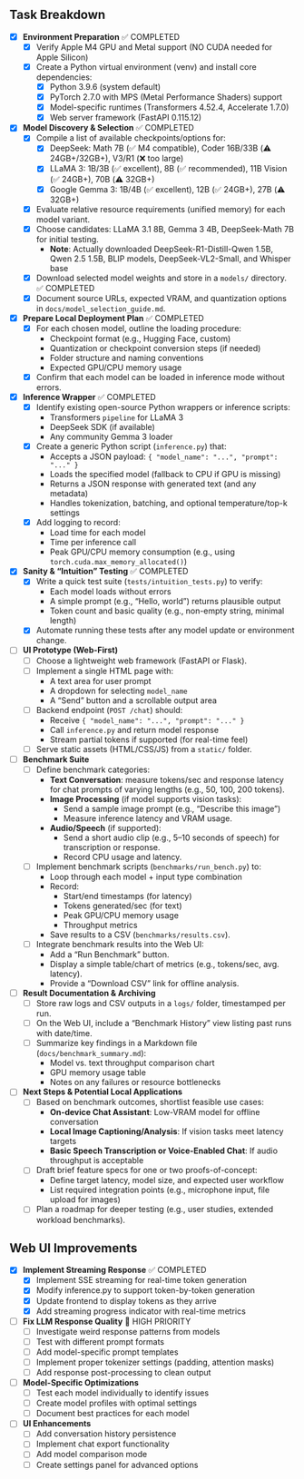## Task Breakdown

- [x] **Environment Preparation** ✅ COMPLETED
  - [x] Verify Apple M4 GPU and Metal support (NO CUDA needed for Apple Silicon)
  - [x] Create a Python virtual environment (venv) and install core dependencies:
    - [x] Python 3.9.6 (system default)
    - [x] PyTorch 2.7.0 with MPS (Metal Performance Shaders) support
    - [x] Model-specific runtimes (Transformers 4.52.4, Accelerate 1.7.0)
    - [x] Web server framework (FastAPI 0.115.12)
- [x] **Model Discovery & Selection** ✅ COMPLETED
  - [x] Compile a list of available checkpoints/options for:
    - [x] DeepSeek: Math 7B (✅ M4 compatible), Coder 16B/33B (⚠️ 24GB+/32GB+), V3/R1 (❌ too large)
    - [x] LLaMA 3: 1B/3B (✅ excellent), 8B (✅ recommended), 11B Vision (✅ 24GB+), 70B (⚠️ 32GB+)
    - [x] Google Gemma 3: 1B/4B (✅ excellent), 12B (✅ 24GB+), 27B (⚠️ 32GB+)
  - [x] Evaluate relative resource requirements (unified memory) for each model variant.
  - [x] Choose candidates: LLaMA 3.1 8B, Gemma 3 4B, DeepSeek-Math 7B for initial testing.
    - **Note**: Actually downloaded DeepSeek-R1-Distill-Qwen 1.5B, Qwen 2.5 1.5B, BLIP models, DeepSeek-VL2-Small, and Whisper base
  - [x] Download selected model weights and store in a `models/` directory. ✅ COMPLETED
  - [x] Document source URLs, expected VRAM, and quantization options in `docs/model_selection_guide.md`.
- [x] **Prepare Local Deployment Plan** ✅ COMPLETED
  - [x] For each chosen model, outline the loading procedure:
    - Checkpoint format (e.g., Hugging Face, custom)
    - Quantization or checkpoint conversion steps (if needed)
    - Folder structure and naming conventions
    - Expected GPU/CPU memory usage
  - [x] Confirm that each model can be loaded in inference mode without errors.
- [x] **Inference Wrapper** ✅ COMPLETED
  - [x] Identify existing open-source Python wrappers or inference scripts:
    - Transformers `pipeline` for LLaMA 3
    - DeepSeek SDK (if available)
    - Any community Gemma 3 loader
  - [x] Create a generic Python script (`inference.py`) that:
    - Accepts a JSON payload: `{ "model_name": "...", "prompt": "..." }`
    - Loads the specified model (fallback to CPU if GPU is missing)
    - Returns a JSON response with generated text (and any metadata)
    - Handles tokenization, batching, and optional temperature/top-k settings
  - [x] Add logging to record:
    - Load time for each model
    - Time per inference call
    - Peak GPU/CPU memory consumption (e.g., using `torch.cuda.max_memory_allocated()`)
- [x] **Sanity & “Intuition” Testing** ✅ COMPLETED
  - [x] Write a quick test suite (`tests/intuition_tests.py`) to verify:
    - Each model loads without errors
    - A simple prompt (e.g., “Hello, world”) returns plausible output
    - Token count and basic quality (e.g., non-empty string, minimal length)
  - [x] Automate running these tests after any model update or environment change.
- [ ] **UI Prototype (Web-First)**
  - [ ] Choose a lightweight web framework (FastAPI or Flask).
  - [ ] Implement a single HTML page with:
    - A text area for user prompt
    - A dropdown for selecting `model_name`
    - A “Send” button and a scrollable output area
  - [ ] Backend endpoint (`POST /chat`) should:
    - Receive `{ "model_name": "...", "prompt": "..." }`
    - Call `inference.py` and return model response
    - Stream partial tokens if supported (for real-time feel)
  - [ ] Serve static assets (HTML/CSS/JS) from a `static/` folder.
- [ ] **Benchmark Suite**
  - [ ] Define benchmark categories:
    - **Text Conversation**: measure tokens/sec and response latency for chat prompts of varying lengths (e.g., 50, 100, 200 tokens).
    - **Image Processing** (if model supports vision tasks):
      - Send a sample image prompt (e.g., “Describe this image”)
      - Measure inference latency and VRAM usage.
    - **Audio/Speech** (if supported):
      - Send a short audio clip (e.g., 5–10 seconds of speech) for transcription or response.
      - Record CPU usage and latency.
  - [ ] Implement benchmark scripts (`benchmarks/run_bench.py`) to:
    - Loop through each model + input type combination
    - Record:  
      - Start/end timestamps (for latency)  
      - Tokens generated/sec (for text)  
      - Peak GPU/CPU memory usage  
      - Throughput metrics
    - Save results to a CSV (`benchmarks/results.csv`).
  - [ ] Integrate benchmark results into the Web UI:
    - Add a “Run Benchmark” button.
    - Display a simple table/chart of metrics (e.g., tokens/sec, avg. latency).
    - Provide a “Download CSV” link for offline analysis.
- [ ] **Result Documentation & Archiving**
  - [ ] Store raw logs and CSV outputs in a `logs/` folder, timestamped per run.
  - [ ] On the Web UI, include a “Benchmark History” view listing past runs with date/time.
  - [ ] Summarize key findings in a Markdown file (`docs/benchmark_summary.md`):
    - Model vs. text throughput comparison chart
    - GPU memory usage table
    - Notes on any failures or resource bottlenecks
- [ ] **Next Steps & Potential Local Applications**
  - [ ] Based on benchmark outcomes, shortlist feasible use cases:
    - **On-device Chat Assistant**: Low-VRAM model for offline conversation
    - **Local Image Captioning/Analysis**: If vision tasks meet latency targets
    - **Basic Speech Transcription or Voice-Enabled Chat**: If audio throughput is acceptable
  - [ ] Draft brief feature specs for one or two proofs-of-concept:
    - Define target latency, model size, and expected user workflow
    - List required integration points (e.g., microphone input, file upload for images)
  - [ ] Plan a roadmap for deeper testing (e.g., user studies, extended workload benchmarks).

## Web UI Improvements
- [x] **Implement Streaming Response** ✅ COMPLETED
  - [x] Implement SSE streaming for real-time token generation
  - [x] Modify inference.py to support token-by-token generation
  - [x] Update frontend to display tokens as they arrive
  - [x] Add streaming progress indicator with real-time metrics
- [ ] **Fix LLM Response Quality** 🔴 HIGH PRIORITY
  - [ ] Investigate weird response patterns from models
  - [ ] Test with different prompt formats
  - [ ] Add model-specific prompt templates
  - [ ] Implement proper tokenizer settings (padding, attention masks)
  - [ ] Add response post-processing to clean output
- [ ] **Model-Specific Optimizations**
  - [ ] Test each model individually to identify issues
  - [ ] Create model profiles with optimal settings
  - [ ] Document best practices for each model
- [ ] **UI Enhancements**
  - [ ] Add conversation history persistence
  - [ ] Implement chat export functionality
  - [ ] Add model comparison mode
  - [ ] Create settings panel for advanced options
